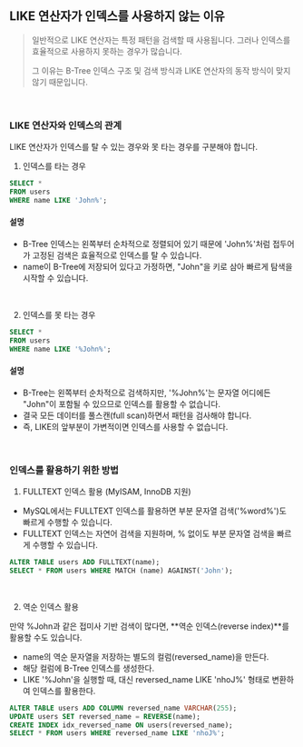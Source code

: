 ## LIKE 연산자가 인덱스를 사용하지 않는 이유

> 일반적으로 LIKE 연산자는 특정 패턴을 검색할 때 사용됩니다. 그러나 인덱스를 효율적으로 사용하지 못하는 경우가 많습니다.
>
> 그 이유는 B-Tree 인덱스 구조 및 검색 방식과 LIKE 연산자의 동작 방식이 맞지
> 않기 때문입니다.

<br/>

### LIKE 연산자와 인덱스의 관계

LIKE 연산자가 인덱스를 탈 수 있는 경우와 못 타는 경우를 구분해야 합니다.

1. 인덱스를 타는 경우

```sql
SELECT *
FROM users
WHERE name LIKE 'John%';
```

#### 설명

- B-Tree 인덱스는 왼쪽부터 순차적으로 정렬되어 있기 때문에 'John%'처럼 접두어가 고정된 검색은 효율적으로 인덱스를 탈 수 있습니다.
- name이 B-Tree에 저장되어 있다고 가정하면, "John"을 키로 삼아 빠르게 탐색을 시작할 수 있습니다.

<br/>

2. 인덱스를 못 타는 경우

```sql
SELECT *
FROM users
WHERE name LIKE '%John%';
```

#### 설명

- B-Tree는 왼쪽부터 순차적으로 검색하지만, '%John%'는 문자열 어디에든 "John"이 포함될 수 있으므로 인덱스를 활용할 수 없습니다.
- 결국 모든 데이터를 풀스캔(full scan)하면서 패턴을 검사해야 합니다.
- 즉, LIKE의 앞부분이 가변적이면 인덱스를 사용할 수 없습니다.

<br/>

### 인덱스를 활용하기 위한 방법

1. FULLTEXT 인덱스 활용 (MyISAM, InnoDB 지원)

- MySQL에서는 FULLTEXT 인덱스를 활용하면 부분 문자열 검색('%word%')도 빠르게 수행할 수 있습니다.
- FULLTEXT 인덱스는 자연어 검색을 지원하며, % 없이도 부분 문자열 검색을 빠르게 수행할 수 있습니다.

```sql
ALTER TABLE users ADD FULLTEXT(name);
SELECT * FROM users WHERE MATCH (name) AGAINST('John');
```

<br/>

2. 역순 인덱스 활용

만약 %John과 같은 접미사 기반 검색이 많다면, **역순 인덱스(reverse index)**를 활용할 수도 있습니다.

- name의 역순 문자열을 저장하는 별도의 컬럼(reversed_name)을 만든다.
-  해당 컬럼에 B-Tree 인덱스를 생성한다.
- LIKE '%John'을 실행할 때, 대신 reversed_name LIKE 'nhoJ%' 형태로 변환하여 인덱스를 활용한다.

```sql
ALTER TABLE users ADD COLUMN reversed_name VARCHAR(255);
UPDATE users SET reversed_name = REVERSE(name);
CREATE INDEX idx_reversed_name ON users(reversed_name);
SELECT * FROM users WHERE reversed_name LIKE 'nhoJ%';
```


